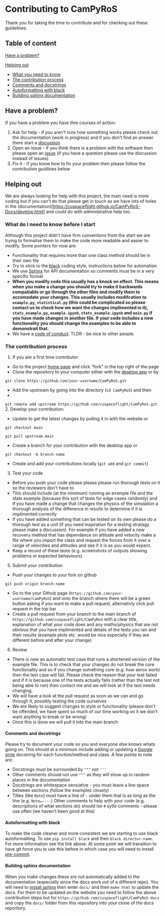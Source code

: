 # Contributing to CamPyRoS
Thank you for taking the time to contribute and for checking out these guidelines.
## Table of content

[Have a problem?](#have-a-problem)

[Helping out](#helping-out)
- [What you need to know](#what-do-i-need-to-know-before-i-start)
- [The contribution process](#the-contribution-process)
- [Comments and docstrings](#comments-and-docstrings)
- [Autoformatting with black](#autoformatting-with-black)
- [Building sphinx documentation](#building-sphinx-documentation)

## Have a problem?
If you have a problem you have thre courses of action:
1. Ask for help - if you aren't sure how something works please check out the documentation (work in progress) and if you don't find an answer there start a [discussion](https://github.com/cuspaceflight/CamPyRoS/discussions)
2. Open an issue - if you think there is a problem with the software then please open an [issue](https://github.com/cuspaceflight/CamPyRoS/issues) (if you have a question please use the discussion instead of issues)
3. Fix it - if you know how to fix your problem then please follow the contribution guidlines below

## Helping out
We are always looking for help with this project, the main need is more coding but if you can't do that please get in touch as we have lots of holes in the (documentation)[https://cuspaceflight.github.io/CamPyRoS-Docs/develop.html] and could do with administrative help too. 
### What do I need to know before I start
Although this project didn't have firm conventions from the start we are trying to formalise them to make the code more readable and easier to modify. Some pointers for now are:
- Functionality that requires more than one class method should be in their own file
- Try to stick to the [black](https://github.com/psf/black#the-black-code-style) coding style, instructions below for automation
- We use [Sphinx](https://www.sphinx-doc.org/en/master/) for API documentation so comments must be in a very specific format
- **When you modify code this usually has a knock on effect. This means when you make a change you should try to make it backwards compatiable or go through the other files and modify them to accomodate your changes. This usually includes modifcation to `example.py`, `statistical.py` (this could be complicated so please contact us to check how we want the changes implimented in it), `stats_example.py`, `example.ipynb`, `stats_example.ipynb` and `main.py` if you have made changes in another file. If your code includes a new functionality you should change the examples to be able to demonstrait that.**
- We have a [code of conduct](https://github.com/cuspaceflight/CamPyRoS/blob/main/CODE_OF_CONDUCT.md). TLDR - be nice to other people.

### The contribution process

1. If you are a first time contributor
- Go to the project [home page](https://github.com/cuspaceflight/CamPyRoS) and click "fork" in the top right of the page
- Clone the repository to your computer either with the [desktop app](https://desktop.github.com/) or by

```git clone https://github.com/your-username/CamPyRoS.git```
- Add the upstream by going into the directory (`cd CamPyRoS`) and then 
- 
```git remote add upstream https://github.com/cuspaceflight/CamPyRoS.git```
2. Develop your contribution:
- Update to get the latest changes by pulling it in with the website or

```git checkout main```

```git pull upstream main```
- Create a branch for your contribution with the desktop app or

```git checkout -b branch-name```
- Create and add your contributions locally (`git add` and `git commit`)
3. Test your code
- Before you push your code please please please run thorough tests on it so the reviewers don't have to
- This should include (at the minimum) running an example file and the stats example (because this sort of tests for edge cases randomly) and if you have made a change that changes the physics of the simulation a thorough analysis of the difference in results to determine if it is implimented correctly
- If you have added something that can be tested on its own please do a thorough test as a unit (if you need inspiration for a testing stratagy please make a discussion). For example if you have added a new recovery method that has dependance on altitude and velocity make a file where you import the class and request the forces from it over a range of velocities and altitudes and see if it is as you would expect.
- Keep a record of these teste (e.g. screenshots of outputs showing problems or expected behaviours)
5. Submit your contribution
- Push your changes to your fork on github 

``git push origin branch-name``

- Go to the your Github page (`https://github.com/your-username/CamPyRoS`) and onto the branch where there will be a green button asking if you want to make a pull request, alternativly click pull request in the top bar
- Create a pull request from your branch to the main branch of `https://github.com/cuspaceflight/CamPyRoS` with a clear title, explanation of what your code does and any maths/physics that are not obvious that you have implimented and details of the tests you ran and their results (example plots etc. would be nice especially if they are different before and after your change)

6. Review
- There is now an automatic test case that runs a shortened version of the example file. This is to check that your changes do not break the core functionality and so if you change something core (e.g. how aeros work) then the test case will fail. Please check the reason that your test failed and if it is because one of the tests actually fails (rather than the test not being able to run) then contact me and we will look at if the test needs changing.
- We will have a look at the pull request as soon as we can and go through it, possibly testing the code ourselves
- We are likely to suggest changes to style or funcitonality (please don't be offended, we have spent so much of our time working on it we don't want anything to break or be wrong)
- Once this is done we will pull it into the main branch 


#### Comments and docstrings
Please try to document your code so you and everyone else knows whats going on. This should at a minimum include adding or updating a [Google style](https://sphinxcontrib-napoleon.readthedocs.io/en/latest/example_google.html) docstring for each function/method and class. A few points to note are:
- Docstrings must be surrounded by `"""` not `'''` 
- Other comments should not use `"""` as they will show up in random places in the documentation
- Docstrings are whitespace sensiative - you must leave a line space between sections (follow the examples closely)
- Titles (like `Note`) must have a line of `-` under them that is as long as the line (e.g. `Note↵----`)
Other comments to help with your code (e.g. descriptions of what sections do) should ise `#` sytle comments - please use often (we haven't been good at this)

#### Autoformatting with black
To make the code cleaner and more consistent we are starting to use black autoformatting. To use `pip install black` and then `black director-name`. For more information see the link above. At some point we will transition to have git force you to use this before in which case you will need to install [pre-commit](https://pre-commit.com/).

#### Building sphinx documentation
When you make changes these are not automatically added to the documentation (especially since the docs work out of a different repo). You will need to [install sphinx](https://www.sphinx-doc.org/en/master/usage/installation.html) then enter `docs/` and then `make html` to update the docs. For them to be updated on the website you need to follow the above contribution steps but for `https://github.com/cuspaceflight/CamPyRoS-docs` and copy the `docs/` folder from this repository into your clone of the docs reporitory. 
